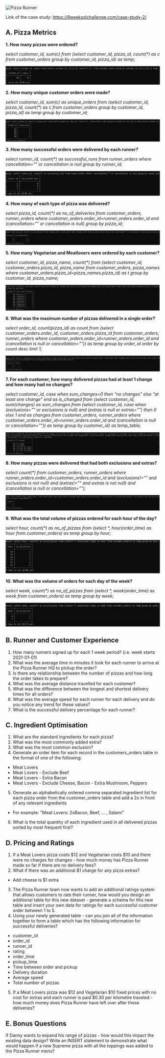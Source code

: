 ![Pizza Runner](http://images2.fanpop.com/images/photos/7300000/Slice-of-Pizza-pizza-7383219-1600-1200.jpg)

Link of the case study: https://8weeksqlchallenge.com/case-study-2/

## A. Pizza Metrics

<b> 1. How many pizzas were ordered? </b>

<i> select customer_id, sum(c) from (select customer_id, pizza_id, count(*) as c from customer_orders group by customer_id, pizza_id) as temp; </i>

![soln1](https://github.com/oorjamathur/MySQL_DannyMa/blob/main/Case%20Study%202%20Solutions/cs2_q1.PNG)

<b> 2. How many unique customer orders were made? </b>

<i> select customer_id, sum(c) as unique_orders from (select customer_id, pizza_id, count(*) as c from customer_orders group by customer_id, pizza_id) as temp group by customer_id; </i>

![soln2](https://github.com/oorjamathur/MySQL_DannyMa/blob/main/Case%20Study%202%20Solutions/cs2_q2.PNG)

<b> 3. How many successful orders were delivered by each runner? </b>

<i> select runner_id, count(*) as successful_runs from runner_orders where cancellation="" or cancellation is null group by runner_id; </i>

![soln3](https://github.com/oorjamathur/MySQL_DannyMa/blob/main/Case%20Study%202%20Solutions/cs2_q3.PNG)

<b> 4. How many of each type of pizza was delivered? </b>

<i> select pizza_id, count(*) as no_of_deliveries from customer_orders, runner_orders where customer_orders.order_id=runner_orders.order_id and (cancellation="" or cancellation is null) group by pizza_id; </i>

![soln4](https://github.com/oorjamathur/MySQL_DannyMa/blob/main/Case%20Study%202%20Solutions/cs2_q4.PNG)

<b> 5. How many Vegetarian and Meatlovers were ordered by each customer? </b>

<i> select customer_id, pizza_name, count(*) from (select customer_id, customer_orders.pizza_id, pizza_name from customer_orders, pizza_names where customer_orders.pizza_id=pizza_names.pizza_id) as t group by customer_id, pizza_name; </i>

![soln5](https://github.com/oorjamathur/MySQL_DannyMa/blob/main/Case%20Study%202%20Solutions/cs2_q5.PNG)

<b> 6. What was the maximum number of pizzas delivered in a single order? </b>

<i>select order_id, count(pizza_id) as count from (select customer_orders.order_id, customer_orders.pizza_id from customer_orders, runner_orders where customer_orders.order_id=runner_orders.order_id and (cancellation is null or cancellation="")) as temp group by order_id order by count desc limit 1;</i>

![soln6](https://github.com/oorjamathur/MySQL_DannyMa/blob/main/Case%20Study%202%20Solutions/cs2_q6.PNG)

<b> 7. For each customer, how many delivered pizzas had at least 1 change and how many had no changes? </b>

<i>select customer_id, case when sum_changes=0 then "no changes" else "at least one change" end as is_changed from (select customer_id, sum(changes) as sum_changes from (select customer_id, case when (exclusions="" or exclusions is null) and (extras is null or extras="") then 0 else 1 end as changes from customer_orders, runner_orders where customer_orders.order_id=runner_orders.order_id and (cancellation is null or cancellation="")) as temp group by customer_id) as temp_table;</i>

![soln7](https://github.com/oorjamathur/MySQL_DannyMa/blob/main/Case%20Study%202%20Solutions/cs2_q7.PNG)

<b> 8. How many pizzas were delivered that had both exclusions and extras? </b>

<i>select count(*) from customer_orders, runner_orders where runner_orders.order_id=customer_orders.order_id and (exclusions!="" and exclusions is not null) and (extras!="" and extras is not null) and (cancellation is null or cancellation="");</i>

![soln8](https://github.com/oorjamathur/MySQL_DannyMa/blob/main/Case%20Study%202%20Solutions/cs2_q8.PNG)

<b> 9. What was the total volume of pizzas ordered for each hour of the day? </b>

<i>select hour, count(*) as no_of_pizzas from (select *, hour(order_time) as hour from customer_orders) as temp group by hour;</i>

![soln9](https://github.com/oorjamathur/MySQL_DannyMa/blob/main/Case%20Study%202%20Solutions/cs2_q9.PNG)

<b> 10. What was the volume of orders for each day of the week? </b>

<i>select week, count(*) as no_of_pizzas from (select *, week(order_time) as week from customer_orders) as temp group by week;</i>

![soln10](https://github.com/oorjamathur/MySQL_DannyMa/blob/main/Case%20Study%202%20Solutions/cs2_q10.PNG)



## B. Runner and Customer Experience
1. How many runners signed up for each 1 week period? (i.e. week starts 2021-01-01)
2. What was the average time in minutes it took for each runner to arrive at the Pizza Runner HQ to pickup the order?
3. Is there any relationship between the number of pizzas and how long the order takes to prepare?
4. What was the average distance travelled for each customer?
5. What was the difference between the longest and shortest delivery times for all orders?
6. What was the average speed for each runner for each delivery and do you notice any trend for these values?
7. What is the successful delivery percentage for each runner?


## C. Ingredient Optimisation
1. What are the standard ingredients for each pizza?
2. What was the most commonly added extra?
3. What was the most common exclusion?
4. Generate an order item for each record in the customers_orders table in the format of one of the following:
- Meat Lovers
- Meat Lovers - Exclude Beef
- Meat Lovers - Extra Bacon
- Meat Lovers - Exclude Cheese, Bacon - Extra Mushroom, Peppers
5. Generate an alphabetically ordered comma separated ingredient list for each pizza order from the customer_orders table and add a 2x in front of any relevant ingredients
- For example: "Meat Lovers: 2xBacon, Beef, ... , Salami"
6. What is the total quantity of each ingredient used in all delivered pizzas sorted by most frequent first?


## D. Pricing and Ratings
1. If a Meat Lovers pizza costs $12 and Vegetarian costs $10 and there were no charges for changes - how much money has Pizza Runner made so far if there are no delivery fees?
2. What if there was an additional $1 charge for any pizza extras?
- Add cheese is $1 extra
3. The Pizza Runner team now wants to add an additional ratings system that allows customers to rate their runner, how would you design an additional table for this new dataset - generate a schema for this new table and insert your own data for ratings for each successful customer order between 1 to 5.
4. Using your newly generated table - can you join all of the information together to form a table which has the following information for successful deliveries?
- customer_id
- order_id
- runner_id
- rating
- order_time
- pickup_time
- Time between order and pickup
- Delivery duration
- Average speed
- Total number of pizzas
5. If a Meat Lovers pizza was $12 and Vegetarian $10 fixed prices with no cost for extras and each runner is paid $0.30 per kilometre traveled - how much money does Pizza Runner have left over after these deliveries?

## E. Bonus Questions
If Danny wants to expand his range of pizzas - how would this impact the existing data design? Write an INSERT statement to demonstrate what would happen if a new Supreme pizza with all the toppings was added to the Pizza Runner menu?
